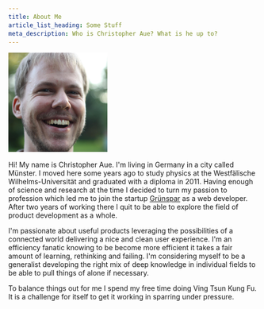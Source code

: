 ```yaml
---
title: About Me
article_list_heading: Some Stuff
meta_description: Who is Christopher Aue? What is he up to?
---
```


<div class="square height-6">
    <img src="/images/christopheraue.png" alt="Photo of Christopher Aue">
</div>

Hi! My name is Christopher Aue. I'm living in Germany in a city called Münster. I moved here some years ago to study physics at the Westfälische Wilhelms-Universität and graduated with a diploma in 2011. Having enough of science and research at the time I decided to turn my passion to profession which led me to join the startup [Grünspar](http://www.gruenspar.de) as a web developer. After two years of working there I quit to be able to explore the field of product development as a whole.

I'm passionate about useful products leveraging the possibilities of a connected world delivering a nice and clean user experience. I'm an efficiency fanatic knowing to be become more efficient it takes a fair amount of learning, rethinking and failing. I'm considering myself to be a generalist developing the right mix of deep knowledge in individual fields to be able to pull things of alone if necessary.

To balance things out for me I spend my free time doing Ving Tsun Kung Fu. It is a challenge for itself to get it working in sparring under pressure.